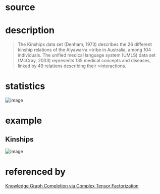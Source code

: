 # source

# description
>The Kinships data set (Denham, 1973) describes the 26 different kinship relations of the Alyawarra >tribe in Australia, among 104 individuals. The unified medical language system (UMLS) data set (McCray,
>2003) represents 135 medical concepts and diseases, linked by 49 relations describing their >interactions.
# statistics
![image](https://user-images.githubusercontent.com/51369075/97095792-7512bd80-1696-11eb-9830-f8372779b5cd.png)
# example
## Kinships
![image](https://user-images.githubusercontent.com/51369075/97095831-126df180-1697-11eb-86bc-ff6bc7420ae5.png)
# referenced by
[Knowledge Graph Completion via Complex Tensor Factorization](https://www.jmlr.org/papers/volume18/16-563/16-563.pdf)
